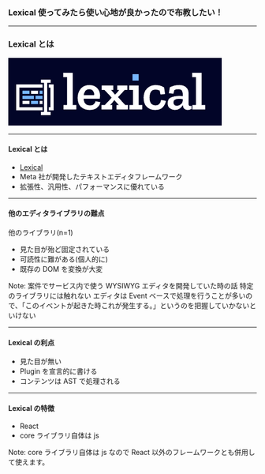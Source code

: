 ### Lexical 使ってみたら使い心地が良かったので布教したい！

---

### Lexical とは

<div class="flex justify-center">
<img
src="./assets/lexical.png"
/>

</div>

---

#### Lexical とは

- [Lexical](https://lexical.dev/)
- Meta 社が開発したテキストエディタフレームワーク
- 拡張性、汎用性、パフォーマンスに優れている

---

#### 他のエディタライブラリの難点

他のライブラリ(n=1)

- 見た目が殆ど固定されている
- 可読性に難がある(個人的に)
- 既存の DOM を変換が大変

Note:
案件でサービス内で使う WYSIWYG エディタを開発していた時の話
特定のライブラリには触れない
エディタは Event ベースで処理を行うことが多いので、「このイベントが起きた時これが発生する。」というのを把握していかないといけない

---

#### Lexical の利点

- 見た目が無い
- Plugin を宣言的に書ける
- コンテンツは AST で処理される

---

#### Lexical の特徴

- React
- core ライブラリ自体は js

Note:
core ライブラリ自体は js なので React 以外のフレームワークとも併用して使えます。
